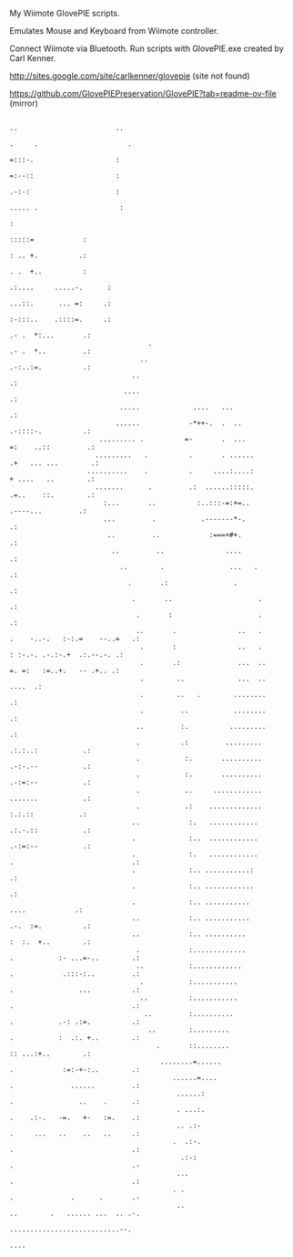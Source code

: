 My Wiimote GlovePIE scripts.

Emulates Mouse and Keyboard from Wiimote controller.

Connect Wiimote via Bluetooth. Run scripts with GlovePIE.exe created by Carl Kenner.

http://sites.google.com/site/carlkenner/glovepie (site not found)

https://github.com/GlovePIEPreservation/GlovePIE?tab=readme-ov-file (mirror)

                                                                                                                                                      
                                                                                                                                                      
                                                                                                                                                      
                                                                                                                                                      
                                                                                           ..                        ..                               
                                                                                          .     .                      .                              
                                                                                              =:::-.                    :                             
                                                                                              =:--::                    :                             
                                                                                              .-:-:                     :                             
                                                                                             ..... .                    :                             
                                                                                                                        :                             
                                                                                                      :::::=            :                             
                                                                                                      : .. +.          .:                             
                                                                                                      . .  +..          :                             
                                                                                                .:....     .....-.      :                             
                                                                                                ...::.      ... =:     .:                             
                                                                                                :-:::..    .::::=.     .:                             
                                                                                                     .- .  *:...       .:                             
                                      .                                                              .- .  *..         .:                             
                                    ..                                                               .-:..:=.          .:                             
                                  ..                                                                                   .:                             
                                ....                                                                                   .:                             
                               .....             ....   ...                                                            .:                             
                              ......            -*++-.  .  ..                                        .-::::-.          .:                             
                          ......... .          =-       .  ...                                      =:    ..::         .:                             
                         .........   .          .       . ......                                   .+   ... ...        .:                             
                       ..........    .          .     ....:....:                                    + ....   ..        .:                             
                         .......      .         .:  ......:::::.                                    .=..    ::.        .:                             
                           :...       ..          :..:::-=:+=..                                       .----...         .:                             
                           ...         .           .-------*-.                                                         .:                             
                            ..         ..            :===+#+.                                                          .:                             
                             ..         ..               ....                                                          .:                             
                               ..        .                ...   .                                                      .:                             
                                 .       .:                .                                                           .:                             
                                  .       ..                     .                                                     .:                             
                                   .       :                     .                                                     .:                             
                                   ..       .               ..   .                       .    -..-.   :-:.=    --..=   .:                             
                                    .       :               ..   .                           : :-.-. .-.:-.+  .:.--.-. .:                             
                                    .       .:              ...  ..                           =. =:   :=..+.   -- .+.. .:                             
                                    .        ..             ...  ..                                              ....  .:                             
                                    .        ..   .        ........                                                    .:                             
                                    .         ..           ........                                                    .:                             
                                   ..         :.          .........                                                    .:                             
                                   .          .:         .........                                   .:.:..:           .:                             
                                   .           :.       ..........                                   .-:-.--           .:                             
                                   .           :.       ..........                                   .-:=:--           .:                             
                                   .           ..     ............                                   .......           .:                             
                                   .           .:    .............                                    :.:.::           .:                             
                                  ..            :.   ............                                    .:.-.::           .:                             
                                  .             :..  ............                                    .-:=:--           .:                             
                                  .             :.   ............                        .                             .:                             
                                  .             :.. ...........:                                                       .:                             
                                  .             :.. ............                                                       .:                             
                                  .             :.. ...........                                        ....            .:                             
                                  ..            :.. ...........                                      .-.  :=.          .:                             
                                  ..            :.. ..........                                       :  :.  +..        .:                             
                                   .            :.............                           .           :- ...=-..        .:                             
                                   ..           :............                            .            .:::-:..         .:                             
                                    .           :...........                             .                ...          .:                             
                                    ..          :...........                             .                             .:                             
                                     ..         :..........                              .           .-: .:=.          .:                             
                                      ..        :.........                               .           :  .:. +..        .:                             
                                        .       ::........                                           :: ...:+..        .:                             
                                         ........=......                                 .            :=:-+-:..        .:                             
                                            ......=....                                  .              ......         .:                             
                                             ......:                                     .                ..    .      .:                             
                                             . ...:.                                     .    .:-.   -=.   +-   :=.    .:                             
                                             .. .:-                                      .     ...   ..    ..   ..     .:                             
                                            .  .:-.                                      .                             .:                             
                                              .:-:                                       .                             .-                             
                                             ...                                         .                             .:                             
                                            . .                                          .              .      .       .-                             
                                             ..                                          ..        .   ...... ...  .. .-.                             
                                                                                          ...........................--.                              
                                                                                                              ....                                    
                                                                                                                                                      
                                                                                                                                                      
                                                                                                                                                      